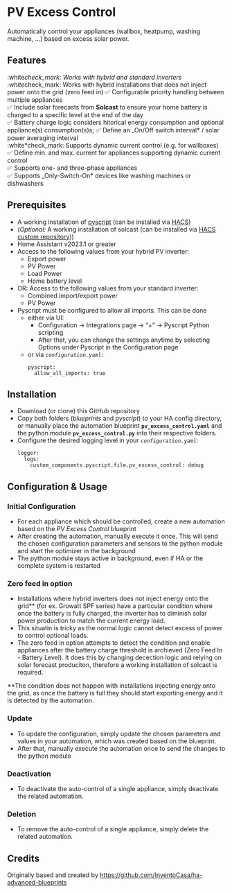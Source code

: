 # PV Excess Control

Automatically control your appliances (wallbox, heatpump, washing machine, ...) based on excess solar power.

## Features

:white*check_mark: Works with hybrid and standard inverters\
:white*check_mark: Works with hybrid installations that does not inject power onto the grid (zero feed in)
:white_check_mark: Configurable priority handling between multiple appliances\
:white_check_mark: Include solar forecasts from **Solcast** to ensure your home battery is charged to a specific level at the end of the day\
:white_check_mark: Battery charge logic considers hitorical energy consumption and optional appliance(s) consumption(s)s;
:white_check_mark: Define an \_On/Off switch interval* / solar power averaging interval\
:white*check_mark: Supports dynamic current control (e.g. for wallboxes)\
:white_check_mark: Define min. and max. current for appliances supporting dynamic current control\
:white_check_mark: Supports one- and three-phase appliances\
:white_check_mark: Supports \_Only-Switch-On\* devices like washing machines or dishwashers

## Prerequisites

- A working installation of [pyscript](https://github.com/custom-components/pyscript) (can be installed via [HACS](https://hacs.xyz/))
- (_Optional:_ A working installation of solcast (can be installed via [HACS custom repository](https://github.com/BJReplay/ha-solcast-solar)))
- Home Assistant v2023.1 or greater
- Access to the following values from your hybrid PV inverter:
  - Export power
  - PV Power
  - Load Power
  - Home battery level
- OR: Access to the following values from your standard inverter:
  - Combined import/export power
  - PV Power
- Pyscript must be configured to allow all imports. This can be done
  - either via UI:
    - Configuration -> Integrations page -> “+” -> Pyscript Python scripting
    - After that, you can change the settings anytime by selecting Options under Pyscript in the Configuration page
  - or via _`configuration.yaml`_:
    ```
    pyscript:
      allow_all_imports: true
    ```

## Installation

- Download (or clone) this GitHub repository
- Copy both folders (_blueprints_ and _pyscript_) to your HA config directory, or manually place the automation blueprint **`pv_excess_control.yaml`** and the python module **`pv_excess_control.py`** into their respective folders.
- Configure the desired logging level in your _`configuration.yaml`_:
  ```
  logger:
    logs:
      custom_components.pyscript.file.pv_excess_control: debug
  ```

## Configuration & Usage

### Initial Configuration

- For each appliance which should be controlled, create a new automation based on the _PV Excess Control_ blueprint
- After creating the automation, manually execute it once. This will send the chosen configuration parameters and sensors to the python module and start the optimizer in the background
- The python module stays active in background, even if HA or the complete system is restarted

### Zero feed in option

- Installations where hybrid inverters does not inject energy onto the grid\*\* (for ex. Growatt SPF series) have a particular condition where once the battery is fully charged, the inverter has to diminish solar power production to match the current energy load.
- This situatin is tricky as the normal logic cannot detect excess of power to control optional loads.
- The zero feed in option attempts to detect the condition and enable appliances after the battery charge threshold is archieved (Zero Feed In - Battery Level). It does this by changing decection logic and relying on solar forecast produciton, therefore a working installation of solcast is required.

\*\*The condition does not happen with installations injecting energy onto the grid, as once the battery is full they should start exporting energy and it is detected by the automation.

### Update

- To update the configuration, simply update the chosen parameters and values in your automation, which was created based on the blueprint.
- After that, manually execute the automation once to send the changes to the python module

### Deactivation

- To deactivate the auto-control of a single appliance, simply deactivate the related automation.

### Deletion

- To remove the auto-control of a single appliance, simply delete the related automation.

## Credits

Originally based and created by https://github.com/InventoCasa/ha-advanced-blueprints
